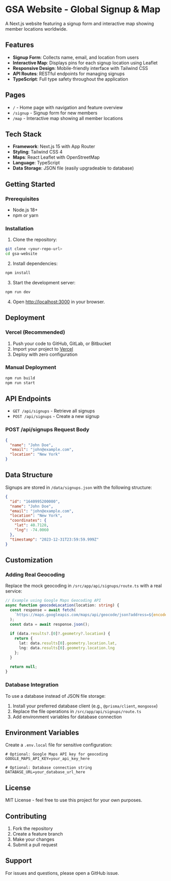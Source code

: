# GSA Website - Global Signup & Map

A Next.js website featuring a signup form and interactive map showing member locations worldwide.

## Features

- **Signup Form**: Collects name, email, and location from users
- **Interactive Map**: Displays pins for each signup location using Leaflet
- **Responsive Design**: Mobile-friendly interface with Tailwind CSS
- **API Routes**: RESTful endpoints for managing signups
- **TypeScript**: Full type safety throughout the application

## Pages

- `/` - Home page with navigation and feature overview
- `/signup` - Signup form for new members
- `/map` - Interactive map showing all member locations

## Tech Stack

- **Framework**: Next.js 15 with App Router
- **Styling**: Tailwind CSS 4
- **Maps**: React Leaflet with OpenStreetMap
- **Language**: TypeScript
- **Data Storage**: JSON file (easily upgradeable to database)

## Getting Started

### Prerequisites

- Node.js 18+ 
- npm or yarn

### Installation

1. Clone the repository:
```bash
git clone <your-repo-url>
cd gsa-website
```

2. Install dependencies:
```bash
npm install
```

3. Start the development server:
```bash
npm run dev
```

4. Open [http://localhost:3000](http://localhost:3000) in your browser.

## Deployment

### Vercel (Recommended)

1. Push your code to GitHub, GitLab, or Bitbucket
2. Import your project to [Vercel](https://vercel.com)
3. Deploy with zero configuration

### Manual Deployment

```bash
npm run build
npm run start
```

## API Endpoints

- `GET /api/signups` - Retrieve all signups
- `POST /api/signups` - Create a new signup

### POST /api/signups Request Body

```json
{
  "name": "John Doe",
  "email": "john@example.com", 
  "location": "New York"
}
```

## Data Structure

Signups are stored in `/data/signups.json` with the following structure:

```json
{
  "id": "1640995200000",
  "name": "John Doe",
  "email": "john@example.com",
  "location": "New York",
  "coordinates": {
    "lat": 40.7128,
    "lng": -74.0060
  },
  "timestamp": "2023-12-31T23:59:59.999Z"
}
```

## Customization

### Adding Real Geocoding

Replace the mock geocoding in `/src/app/api/signups/route.ts` with a real service:

```typescript
// Example using Google Maps Geocoding API
async function geocodeLocation(location: string) {
  const response = await fetch(
    `https://maps.googleapis.com/maps/api/geocode/json?address=${encodeURIComponent(location)}&key=${process.env.GOOGLE_MAPS_API_KEY}`
  );
  const data = await response.json();
  
  if (data.results?.[0]?.geometry?.location) {
    return {
      lat: data.results[0].geometry.location.lat,
      lng: data.results[0].geometry.location.lng
    };
  }
  
  return null;
}
```

### Database Integration

To use a database instead of JSON file storage:

1. Install your preferred database client (e.g., `@prisma/client`, `mongoose`)
2. Replace the file operations in `/src/app/api/signups/route.ts`
3. Add environment variables for database connection

## Environment Variables

Create a `.env.local` file for sensitive configuration:

```env
# Optional: Google Maps API key for geocoding
GOOGLE_MAPS_API_KEY=your_api_key_here

# Optional: Database connection string
DATABASE_URL=your_database_url_here
```

## License

MIT License - feel free to use this project for your own purposes.

## Contributing

1. Fork the repository
2. Create a feature branch
3. Make your changes
4. Submit a pull request

## Support

For issues and questions, please open a GitHub issue.
